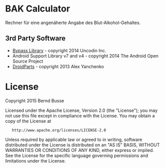 BAK Calculator
==========================================

Rechner für eine angenäherte Angabe des Blut-Alkohol-Gehaltes.


3rd Party Software
------------------

- [Bypass Library](https://github.com/tryone144/bypass) - copyright 2014 Uncodin Inc.
- Android Support Library v7 and v4 - copyright 2014 The Android Open Source Project
- [DroidParts](https://github.com/yanchenko/droidparts) - copyright 2013 Alex Yanchenko


License
=======

   Copyright 2015 Bernd Busse

   Licensed under the Apache License, Version 2.0 (the "License");
   you may not use this file except in compliance with the License.
   You may obtain a copy of the License at

       http://www.apache.org/licenses/LICENSE-2.0

   Unless required by applicable law or agreed to in writing, software
   distributed under the License is distributed on an "AS IS" BASIS,
   WITHOUT WARRANTIES OR CONDITIONS OF ANY KIND, either express or implied.
   See the License for the specific language governing permissions and
   limitations under the License.

